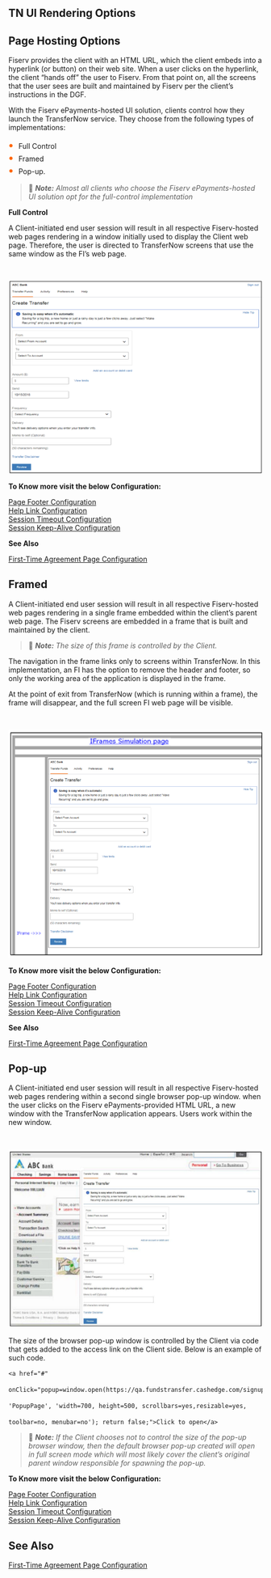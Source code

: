 ## TN UI Rendering Options  

## Page Hosting Options 

Fiserv provides the client with an HTML URL, which the client embeds into a hyperlink (or button) on their web site. When a user clicks on the hyperlink, the client “hands off” the user to Fiserv. From that point on, all the screens that the user sees are built and maintained by Fiserv per the client’s instructions in the DGF. 

With the Fiserv ePayments-hosted UI solution, clients control how they launch the TransferNow service. They choose from the following types of implementations: 

<div class="card-body">
<ul>
<li>Full Control </li>
<li>Framed</li>
<li>Pop-up.</li>
</ul>
</div>

<!-- theme: info -->

> :memo: _**Note:** Almost all clients who choose the Fiserv ePayments-hosted UI solution opt for the full-control implementation_



<!--

type: tab

titles: Full Control , Framed, Pop-up

-->



 **Full Control**


A Client-initiated end user session will result in all respective Fiserv-hosted web pages rendering in a window initially used to display the Client web page. Therefore, the user is directed to TransferNow screens that use the same window as the FI’s web page. 

&nbsp;

<center>

![Image](../../../assets/images/Create-Transfer.png) <br />


</center> 

**To Know more visit the below Configuration:**

[Page Footer Configuration](?path=docs/getting-started/TN-UI-Widget/Page_Footer_Configuration.md)    
[Help Link Configuration](?path=docs/getting-started/TN-UI-Widget/Help_Link_Configuration.md)    
[Session Timeout Configuration](?path=docs/getting-started/TN-UI-Widget/Session_Timeout_Configuration.md)    
[Session Keep-Alive Configuration ](?path=docs/getting-started/TN-UI-Widget/Session_Keep-Alive_Configuration.md)    


**See Also**

[First-Time Agreement Page Configuration](?path=docs/getting-started/TN-UI-Widget/First-Time_Agreement_Page_Configuration.md)





<!-- type: tab -->





## Framed 

A Client-initiated end user session will result in all respective Fiserv-hosted web pages rendering in a single frame embedded within the client’s parent web page. The Fiserv screens are embedded in a frame that is built and maintained by the client. 

<!-- theme: info -->

> :memo: _**Note:** The size of this frame is controlled by the Client._

The navigation in the frame links only to screens within TransferNow. In this implementation, an FI has the option to remove the header and footer, so only the working area of the application is displayed in the frame. 

At the point of exit from TransferNow (which is running within a frame), the frame will disappear, and the full screen FI web page will be visible. 

&nbsp;

<center>

![Image](../../../assets/images/Iframe.png) <br />


</center> 
 
**To Know more visit the below Configuration:**

[Page Footer Configuration](?path=docs/getting_started/TN-UI-Widget/Page_Footer_Configuration.md)    
[Help Link Configuration](?path=docs/getting_started/TN-UI-Widget/Help_Link_Configuration.md)    
[Session Timeout Configuration](?path=docs/getting_started/TN-UI-Widget/Session_Timeout_Configuration.md)    
[Session Keep-Alive Configuration ](?path=docs/getting_started/TN-UI-Widget/Session_Keep-Alive_Configuration.md)    


**See Also**

[First-Time Agreement Page Configuration](?path=docs/getting_started/TN-UI-Widget/First-Time_Agreement_Page_Configuration.md)




 <!-- type: tab -->





## Pop-up 

A Client-initiated end user session will result in all respective Fiserv-hosted web pages rendering within a second single browser pop-up window. when the user clicks on the Fiserv ePayments-provided HTML URL, a new window with the TransferNow application appears. Users work within the new window. 

&nbsp;

<center>

![Image](../../../assets/images/Popup.png) <br />


</center> 

The size of the browser pop-up window is controlled by the Client via code that gets added to the access link on the Client side. Below is an example of such code. 

 

```
<a href="#"  

onClick="popup=window.open(https://qa.fundstransfer.cashedge.com/signupGRel',  

'PopupPage', 'width=700, height=500, scrollbars=yes,resizable=yes, 

toolbar=no, menubar=no'); return false;">Click to open</a>
```
 

<!-- theme: info -->

> :memo: _**Note:** If the Client chooses not to control the size of the pop-up browser window, then the default browser pop-up created will open in full screen mode which will most likely cover the client’s original parent window responsible for spawning the pop-up._
 

**To Know more visit the below Configuration:**
 
[Page Footer Configuration](?path=docs/getting-started/TN-UI-Widget/Page_Footer_Configuration.md)    
[Help Link Configuration](?path=docs/getting-started/TN-UI-Widget/Help_Link_Configuration.md)    
[Session Timeout Configuration](?path=docs/getting-started/TN-UI-Widget/Session_Timeout_Configuration.md)    
[Session Keep-Alive Configuration ](?path=docs/getting-started/TN-UI-Widget/Session_Keep-Alive_Configuration.md)    


## See Also

[First-Time Agreement Page Configuration](?path=docs/getting-started/TN-UI-Widget/First-Time_Agreement_Page_Configuration.md)



<!-- type: tab-end -->


<style>
    .card-body ul {
        list-style: none;
        padding-left: 20px;
    }
    .card-body ul li::before {
        content: "\2022";
        font-size: 1.5em;
        color: #f60;
        display: inline-block;
        width: 1em;
        margin-left: -1em;
    }
</style>


